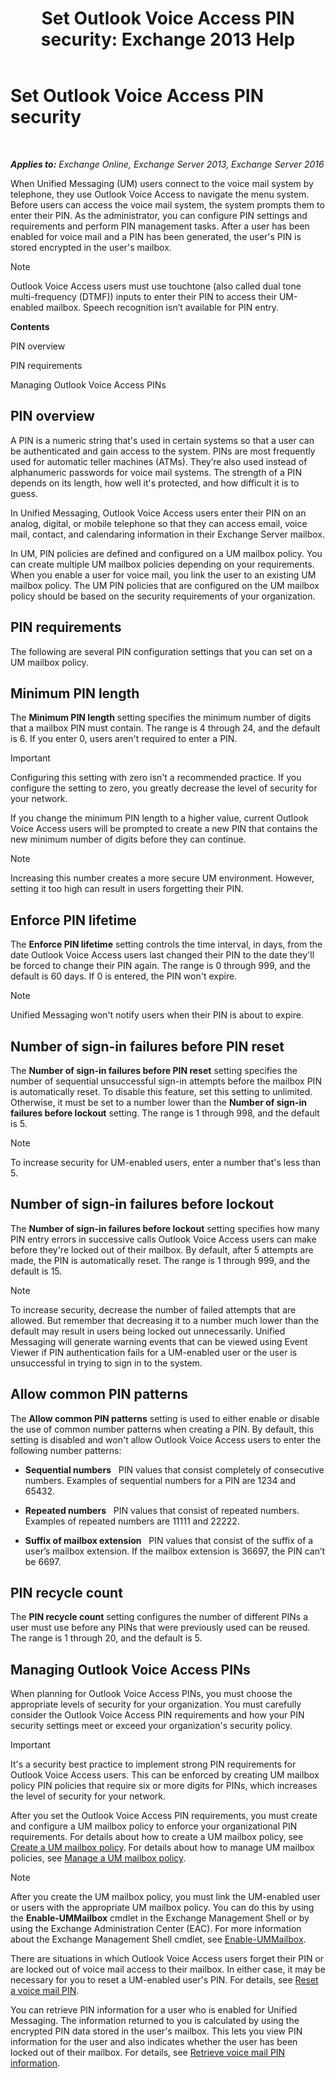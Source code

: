 ﻿---
title: 'Set Outlook Voice Access PIN security: Exchange 2013 Help'
TOCTitle: Set Outlook Voice Access PIN security
ms:assetid: ef6d9151-d333-4f52-9338-273f7a291e54
ms:mtpsurl: https://technet.microsoft.com/en-us/library/Bb125162(v=EXCHG.150)
ms:contentKeyID: 49315546
ms.date: 12/10/2017
mtps_version: v=EXCHG.150
---

# Set Outlook Voice Access PIN security

 

_**Applies to:** Exchange Online, Exchange Server 2013, Exchange Server 2016_


When Unified Messaging (UM) users connect to the voice mail system by telephone, they use Outlook Voice Access to navigate the menu system. Before users can access the voice mail system, the system prompts them to enter their PIN. As the administrator, you can configure PIN settings and requirements and perform PIN management tasks. After a user has been enabled for voice mail and a PIN has been generated, the user's PIN is stored encrypted in the user's mailbox.


> [!NOTE]
> Outlook Voice Access users must use touchtone (also called dual tone multi-frequency (DTMF)) inputs to enter their PIN to access their UM-enabled mailbox. Speech recognition isn’t available for PIN entry.



**Contents**

PIN overview

PIN requirements

Managing Outlook Voice Access PINs

## PIN overview

A PIN is a numeric string that's used in certain systems so that a user can be authenticated and gain access to the system. PINs are most frequently used for automatic teller machines (ATMs). They’re also used instead of alphanumeric passwords for voice mail systems. The strength of a PIN depends on its length, how well it's protected, and how difficult it is to guess.

In Unified Messaging, Outlook Voice Access users enter their PIN on an analog, digital, or mobile telephone so that they can access email, voice mail, contact, and calendaring information in their Exchange Server mailbox.

In UM, PIN policies are defined and configured on a UM mailbox policy. You can create multiple UM mailbox policies depending on your requirements. When you enable a user for voice mail, you link the user to an existing UM mailbox policy. The UM PIN policies that are configured on the UM mailbox policy should be based on the security requirements of your organization.

## PIN requirements

The following are several PIN configuration settings that you can set on a UM mailbox policy.

## Minimum PIN length

The **Minimum PIN length** setting specifies the minimum number of digits that a mailbox PIN must contain. The range is 4 through 24, and the default is 6. If you enter 0, users aren't required to enter a PIN.


> [!IMPORTANT]
> Configuring this setting with zero isn't a recommended practice. If you configure the setting to zero, you greatly decrease the level of security for your network.



If you change the minimum PIN length to a higher value, current Outlook Voice Access users will be prompted to create a new PIN that contains the new minimum number of digits before they can continue.


> [!NOTE]
> Increasing this number creates a more secure UM environment. However, setting it too high can result in users forgetting their PIN.



## Enforce PIN lifetime

The **Enforce PIN lifetime** setting controls the time interval, in days, from the date Outlook Voice Access users last changed their PIN to the date they'll be forced to change their PIN again. The range is 0 through 999, and the default is 60 days. If 0 is entered, the PIN won't expire.


> [!NOTE]
> Unified Messaging won't notify users when their PIN is about to expire.



## Number of sign-in failures before PIN reset

The **Number of sign-in failures before PIN reset** setting specifies the number of sequential unsuccessful sign-in attempts before the mailbox PIN is automatically reset. To disable this feature, set this setting to unlimited. Otherwise, it must be set to a number lower than the **Number of sign-in failures before lockout** setting. The range is 1 through 998, and the default is 5.


> [!NOTE]
> To increase security for UM-enabled users, enter a number that's less than 5.



## Number of sign-in failures before lockout

The **Number of sign-in failures before lockout** setting specifies how many PIN entry errors in successive calls Outlook Voice Access users can make before they're locked out of their mailbox. By default, after 5 attempts are made, the PIN is automatically reset. The range is 1 through 999, and the default is 15.


> [!NOTE]
> To increase security, decrease the number of failed attempts that are allowed. But remember that decreasing it to a number much lower than the default may result in users being locked out unnecessarily. Unified Messaging will generate warning events that can be viewed using Event Viewer if PIN authentication fails for a UM-enabled user or the user is unsuccessful in trying to sign in to the system.



## Allow common PIN patterns

The **Allow common PIN patterns** setting is used to either enable or disable the use of common number patterns when creating a PIN. By default, this setting is disabled and won't allow Outlook Voice Access users to enter the following number patterns:

  - **Sequential numbers**   PIN values that consist completely of consecutive numbers. Examples of sequential numbers for a PIN are 1234 and 65432.

  - **Repeated numbers**   PIN values that consist of repeated numbers. Examples of repeated numbers are 11111 and 22222.

  - **Suffix of mailbox extension**   PIN values that consist of the suffix of a user’s mailbox extension. If the mailbox extension is 36697, the PIN can’t be 6697.

## PIN recycle count

The **PIN recycle count** setting configures the number of different PINs a user must use before any PINs that were previously used can be reused. The range is 1 through 20, and the default is 5.

## Managing Outlook Voice Access PINs

When planning for Outlook Voice Access PINs, you must choose the appropriate levels of security for your organization. You must carefully consider the Outlook Voice Access PIN requirements and how your PIN security settings meet or exceed your organization's security policy.


> [!IMPORTANT]
> It's a security best practice to implement strong PIN requirements for Outlook Voice Access users. This can be enforced by creating UM mailbox policy PIN policies that require six or more digits for PINs, which increases the level of security for your network.



After you set the Outlook Voice Access PIN requirements, you must create and configure a UM mailbox policy to enforce your organizational PIN requirements. For details about how to create a UM mailbox policy, see [Create a UM mailbox policy](create-a-um-mailbox-policy-exchange-2013-help.md). For details about how to manage UM mailbox policies, see [Manage a UM mailbox policy](manage-a-um-mailbox-policy-exchange-2013-help.md).


> [!NOTE]
> After you create the UM mailbox policy, you must link the UM-enabled user or users with the appropriate UM mailbox policy. You can do this by using the <STRONG>Enable-UMMailbox</STRONG> cmdlet in the Exchange Management Shell or by using the Exchange Administration Center (EAC). For more information about the Exchange Management Shell cmdlet, see <A href="https://technet.microsoft.com/en-us/library/aa998033(v=exchg.150)">Enable-UMMailbox</A>.



There are situations in which Outlook Voice Access users forget their PIN or are locked out of voice mail access to their mailbox. In either case, it may be necessary for you to reset a UM-enabled user's PIN. For details, see [Reset a voice mail PIN](reset-a-voice-mail-pin-exchange-2013-help.md).

You can retrieve PIN information for a user who is enabled for Unified Messaging. The information returned to you is calculated by using the encrypted PIN data stored in the user's mailbox. This lets you view PIN information for the user and also indicates whether the user has been locked out of their mailbox. For details, see [Retrieve voice mail PIN information](retrieve-voice-mail-pin-information-exchange-2013-help.md).

